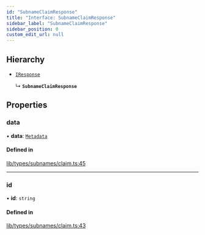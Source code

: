 ```yaml
---
id: "SubnameClaimResponse"
title: "Interface: SubnameClaimResponse"
sidebar_label: "SubnameClaimResponse"
sidebar_position: 0
custom_edit_url: null
---
```


## Hierarchy

- [`IResponse`](IResponse.md)

  ↳ **`SubnameClaimResponse`**

## Properties

### data

• **data**: [`Metadata`](Metadata.md)

#### Defined in

[lib/types/subnames/claim.ts:45](https://github.com/JustaName-id/JustaName-sdk/blob/45e45ce/packages/@justaname.id/sdk/src/lib/types/subnames/claim.ts#L45)

___

### id

• **id**: `string`

#### Defined in

[lib/types/subnames/claim.ts:43](https://github.com/JustaName-id/JustaName-sdk/blob/45e45ce/packages/@justaname.id/sdk/src/lib/types/subnames/claim.ts#L43)
